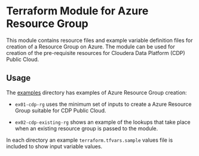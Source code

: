 # Terraform Module for Azure Resource Group

This module contains resource files and example variable definition files for creation of a Resource Group on Azure. The module can be used for creation of the pre-requisite resources for Cloudera Data Platform (CDP) Public Cloud.

## Usage

The [examples](./examples) directory has examples of Azure Resource Group creation:

* `ex01-cdp-rg` uses the minimum set of inputs to create a Azure Resource Group suitable for CDP Public Cloud.

* `ex02-cdp-existing-rg` shows an example of the lookups that take place when an existing resource group is passed to the module.

In each directory an example `terraform.tfvars.sample` values file is included to show input variable values.
